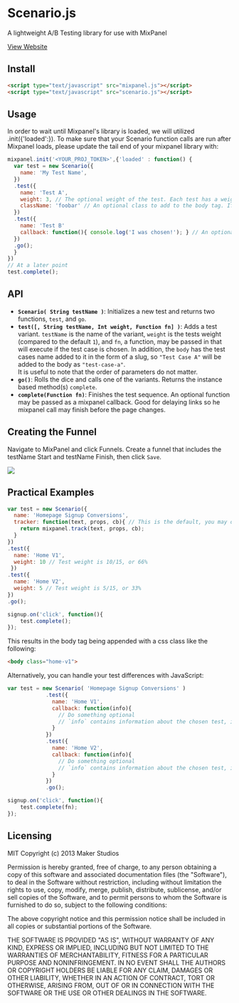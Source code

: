 Scenario.js
===========

A lightweight A/B Testing library for use with MixPanel

<a href="http://makerstudios.github.io/Scenario.js/" target="_blank">View Website</a>

## Install

```html
<script type="text/javascript" src="mixpanel.js"></script>
<script type="text/javascript" src="scenario.js"></script>
```

## Usage
In order to wait until Mixpanel's library is loaded, we will utilized .init({'loaded':}).  To make sure that your Scenario function calls are run after Mixpanel loads, please update the tail end of your mixpanel library with:
```javascript
mixpanel.init('<YOUR_PROJ_TOKEN>',{'loaded' : function() { 
  var test = new Scenario({
    name: 'My Test Name',
  })
  .test({
    name: 'Test A',
    weight: 3, // The optional weight of the test. Each test has a weight of 1 by default
    className: 'foobar' // An optional class to add to the body tag. If left empty, the test name will be turned into a slug (i.e. "test-a")
  })
  .test({
    name: 'Test B'
    callback: function(){ console.log('I was chosen!'); } // An optional callback if the test is chosen
  })
  .go();
  }
})
// At a later point
test.complete();
```

## API

* <b>`Scenario( String testName )`</b>: Initializes a new test and returns two functions, `test`, and `go`.
* <b>`test([, String testName, Int weight, Function fn] )`</b>: Adds a test variant. `testName` is the name of the variant, `weight` is the tests weight (compared to the default `1`), and `fn`, a function, may be passed in that will execute if the test case is chosen. In addition, the `body` has the test cases name added to it in the form of a slug, so `"Test Case A"` will be added to the body as `"test-case-a"`. <br />It is useful to note that the order of parameters do not matter.
* <b>`go()`</b>: Rolls the dice and calls one of the variants. Returns the instance based method(s) `complete`.
* <b>`complete(Function fn)`</b>: Finishes the test sequence. An optional function may be passed as a mixpanel callback. Good for delaying links so he mixpanel call may finish before the page changes.


## Creating the Funnel

Navigate to MixPanel and click Funnels. Create a funnel that includes the testName Start and testName Finish, then click `Save`.

<img src="http://i.imgur.com/PvazGJc.png">

## Practical Examples

```javascript
var test = new Scenario({
  name: 'Homepage Signup Conversions',
  tracker: function(text, props, cb){ // This is the default, you may omit it
    return mixpanel.track(text, props, cb);
  }
})
.test({
  name: 'Home V1',
  weight: 10 // Test weight is 10/15, or 66%
 })
.test({
  name: 'Home V2',
  weight: 5 // Test weight is 5/15, or 33%
})
.go();

signup.on('click', function(){
    test.complete();
});
```

This results in the body tag being appended with a css class like the following:

```html
<body class="home-v1">
```

Alternatively, you can handle your test differences with JavaScript:

```javascript
var test = new Scenario( 'Homepage Signup Conversions' )
            .test({
              name: 'Home V1',
              callback: function(info){
                // Do something optional
                // `info` contains information about the chosen test, including weights and odds
              }
            })
            .test({
              name: 'Home V2',
              callback: function(info){
                // Do something optional
                // `info` contains information about the chosen test, including weights and odds
              }
            })
            .go();

signup.on('click', function(){
    test.complete(fn);
});
```


## Licensing
MIT
Copyright (c) 2013 Maker Studios

Permission is hereby granted, free of charge, to any person obtaining a copy
of this software and associated documentation files (the "Software"), to deal
in the Software without restriction, including without limitation the rights
to use, copy, modify, merge, publish, distribute, sublicense, and/or sell
copies of the Software, and to permit persons to whom the Software is
furnished to do so, subject to the following conditions:

The above copyright notice and this permission notice shall be included in
all copies or substantial portions of the Software.

THE SOFTWARE IS PROVIDED "AS IS", WITHOUT WARRANTY OF ANY KIND, EXPRESS OR
IMPLIED, INCLUDING BUT NOT LIMITED TO THE WARRANTIES OF MERCHANTABILITY,
FITNESS FOR A PARTICULAR PURPOSE AND NONINFRINGEMENT. IN NO EVENT SHALL THE
AUTHORS OR COPYRIGHT HOLDERS BE LIABLE FOR ANY CLAIM, DAMAGES OR OTHER
LIABILITY, WHETHER IN AN ACTION OF CONTRACT, TORT OR OTHERWISE, ARISING FROM,
OUT OF OR IN CONNECTION WITH THE SOFTWARE OR THE USE OR OTHER DEALINGS IN
THE SOFTWARE.
